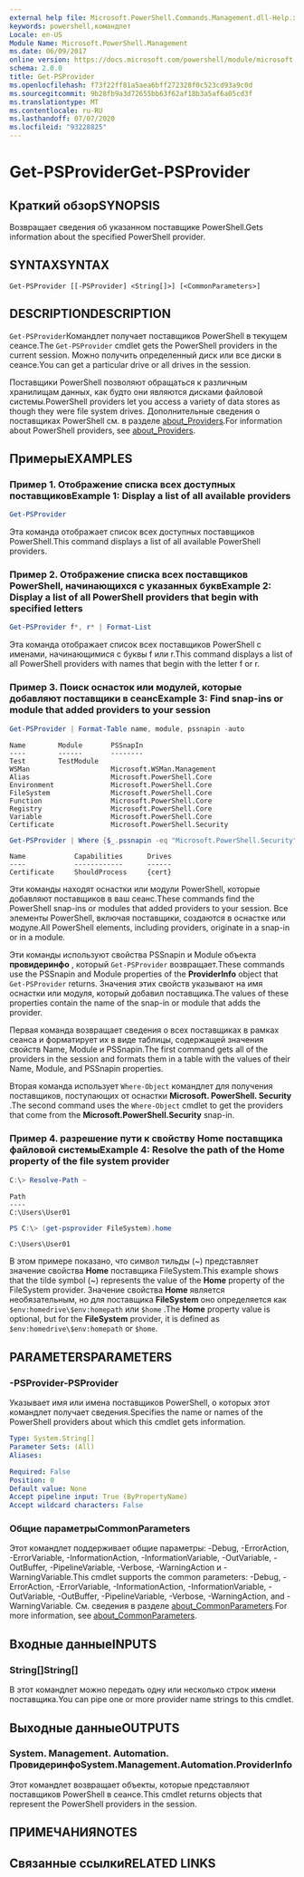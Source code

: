 ```yaml
---
external help file: Microsoft.PowerShell.Commands.Management.dll-Help.xml
keywords: powershell,командлет
Locale: en-US
Module Name: Microsoft.PowerShell.Management
ms.date: 06/09/2017
online version: https://docs.microsoft.com/powershell/module/microsoft.powershell.management/get-psprovider?view=powershell-6&WT.mc_id=ps-gethelp
schema: 2.0.0
title: Get-PSProvider
ms.openlocfilehash: f73f22ff81a5aea6bff272328f0c523cd93a9c0d
ms.sourcegitcommit: 9b28fb9a3d72655bb63f62af18b3a5af6a05cd3f
ms.translationtype: MT
ms.contentlocale: ru-RU
ms.lasthandoff: 07/07/2020
ms.locfileid: "93228825"
---
```

# <span data-ttu-id="d67af-103">Get-PSProvider</span><span class="sxs-lookup"><span data-stu-id="d67af-103">Get-PSProvider</span></span>

## <span data-ttu-id="d67af-104">Краткий обзор</span><span class="sxs-lookup"><span data-stu-id="d67af-104">SYNOPSIS</span></span>
<span data-ttu-id="d67af-105">Возвращает сведения об указанном поставщике PowerShell.</span><span class="sxs-lookup"><span data-stu-id="d67af-105">Gets information about the specified PowerShell provider.</span></span>

## <span data-ttu-id="d67af-106">SYNTAX</span><span class="sxs-lookup"><span data-stu-id="d67af-106">SYNTAX</span></span>

```
Get-PSProvider [[-PSProvider] <String[]>] [<CommonParameters>]
```

## <span data-ttu-id="d67af-107">DESCRIPTION</span><span class="sxs-lookup"><span data-stu-id="d67af-107">DESCRIPTION</span></span>

<span data-ttu-id="d67af-108">`Get-PSProvider`Командлет получает поставщиков PowerShell в текущем сеансе.</span><span class="sxs-lookup"><span data-stu-id="d67af-108">The `Get-PSProvider` cmdlet gets the PowerShell providers in the current session.</span></span>
<span data-ttu-id="d67af-109">Можно получить определенный диск или все диски в сеансе.</span><span class="sxs-lookup"><span data-stu-id="d67af-109">You can get a particular drive or all drives in the session.</span></span>

<span data-ttu-id="d67af-110">Поставщики PowerShell позволяют обращаться к различным хранилищам данных, как будто они являются дисками файловой системы.</span><span class="sxs-lookup"><span data-stu-id="d67af-110">PowerShell providers let you access a variety of data stores as though they were file system drives.</span></span>
<span data-ttu-id="d67af-111">Дополнительные сведения о поставщиках PowerShell см. в разделе [about_Providers](../Microsoft.PowerShell.Core/About/about_Providers.md).</span><span class="sxs-lookup"><span data-stu-id="d67af-111">For information about PowerShell providers, see [about_Providers](../Microsoft.PowerShell.Core/About/about_Providers.md).</span></span>

## <span data-ttu-id="d67af-112">Примеры</span><span class="sxs-lookup"><span data-stu-id="d67af-112">EXAMPLES</span></span>

### <span data-ttu-id="d67af-113">Пример 1. Отображение списка всех доступных поставщиков</span><span class="sxs-lookup"><span data-stu-id="d67af-113">Example 1: Display a list of all available providers</span></span>

```powershell
Get-PSProvider
```

<span data-ttu-id="d67af-114">Эта команда отображает список всех доступных поставщиков PowerShell.</span><span class="sxs-lookup"><span data-stu-id="d67af-114">This command displays a list of all available PowerShell providers.</span></span>

### <span data-ttu-id="d67af-115">Пример 2. Отображение списка всех поставщиков PowerShell, начинающихся с указанных букв</span><span class="sxs-lookup"><span data-stu-id="d67af-115">Example 2: Display a list of all PowerShell providers that begin with specified letters</span></span>

```powershell
Get-PSProvider f*, r* | Format-List
```

<span data-ttu-id="d67af-116">Эта команда отображает список всех поставщиков PowerShell с именами, начинающимися с буквы f или r.</span><span class="sxs-lookup"><span data-stu-id="d67af-116">This command displays a list of all PowerShell providers with names that begin with the letter f or r.</span></span>

### <span data-ttu-id="d67af-117">Пример 3. Поиск оснасток или модулей, которые добавляют поставщики в сеанс</span><span class="sxs-lookup"><span data-stu-id="d67af-117">Example 3: Find snap-ins or module that added providers to your session</span></span>

```powershell
Get-PSProvider | Format-Table name, module, pssnapin -auto
```

```Output
Name        Module       PSSnapIn
----        ------       --------
Test        TestModule
WSMan                    Microsoft.WSMan.Management
Alias                    Microsoft.PowerShell.Core
Environment              Microsoft.PowerShell.Core
FileSystem               Microsoft.PowerShell.Core
Function                 Microsoft.PowerShell.Core
Registry                 Microsoft.PowerShell.Core
Variable                 Microsoft.PowerShell.Core
Certificate              Microsoft.PowerShell.Security
```

```powershell
Get-PSProvider | Where {$_.pssnapin -eq "Microsoft.PowerShell.Security"}
```

```Output
Name            Capabilities      Drives
----            ------------      ------
Certificate     ShouldProcess     {cert}
```

<span data-ttu-id="d67af-118">Эти команды находят оснастки или модули PowerShell, которые добавляют поставщиков в ваш сеанс.</span><span class="sxs-lookup"><span data-stu-id="d67af-118">These commands find the PowerShell snap-ins or modules that added providers to your session.</span></span>
<span data-ttu-id="d67af-119">Все элементы PowerShell, включая поставщики, создаются в оснастке или модуле.</span><span class="sxs-lookup"><span data-stu-id="d67af-119">All PowerShell elements, including providers, originate in a snap-in or in a module.</span></span>

<span data-ttu-id="d67af-120">Эти команды используют свойства PSSnapin и Module объекта **провидеринфо** , который `Get-PSProvider` возвращает.</span><span class="sxs-lookup"><span data-stu-id="d67af-120">These commands use the PSSnapin and Module properties of the **ProviderInfo** object that `Get-PSProvider` returns.</span></span>
<span data-ttu-id="d67af-121">Значения этих свойств указывают на имя оснастки или модуля, который добавил поставщика.</span><span class="sxs-lookup"><span data-stu-id="d67af-121">The values of these properties contain the name of the snap-in or module that adds the provider.</span></span>

<span data-ttu-id="d67af-122">Первая команда возвращает сведения о всех поставщиках в рамках сеанса и форматирует их в виде таблицы, содержащей значения свойств Name, Module и PSSnapin.</span><span class="sxs-lookup"><span data-stu-id="d67af-122">The first command gets all of the providers in the session and formats them in a table with the values of their Name, Module, and PSSnapin properties.</span></span>

<span data-ttu-id="d67af-123">Вторая команда использует `Where-Object` командлет для получения поставщиков, поступающих от оснастки **Microsoft. PowerShell. Security** .</span><span class="sxs-lookup"><span data-stu-id="d67af-123">The second command uses the `Where-Object` cmdlet to get the providers that come from the **Microsoft.PowerShell.Security** snap-in.</span></span>

### <span data-ttu-id="d67af-124">Пример 4. разрешение пути к свойству Home поставщика файловой системы</span><span class="sxs-lookup"><span data-stu-id="d67af-124">Example 4: Resolve the path of the Home property of the file system provider</span></span>

```powershell
C:\> Resolve-Path ~
```

```Output
Path
----
C:\Users\User01
```

```powershell
PS C:\> (get-psprovider FileSystem).home
```

```Output
C:\Users\User01
```

<span data-ttu-id="d67af-125">В этом примере показано, что символ тильды (~) представляет значение свойства **Home** поставщика FileSystem.</span><span class="sxs-lookup"><span data-stu-id="d67af-125">This example shows that the tilde symbol (~) represents the value of the **Home** property of the FileSystem provider.</span></span>
<span data-ttu-id="d67af-126">Значение свойства **Home** является необязательным, но для поставщика **FileSystem** оно определяется как `$env:homedrive\$env:homepath` или `$home` .</span><span class="sxs-lookup"><span data-stu-id="d67af-126">The **Home** property value is optional, but for the **FileSystem** provider, it is defined as `$env:homedrive\$env:homepath` or `$home`.</span></span>

## <span data-ttu-id="d67af-127">PARAMETERS</span><span class="sxs-lookup"><span data-stu-id="d67af-127">PARAMETERS</span></span>

### <span data-ttu-id="d67af-128">-PSProvider</span><span class="sxs-lookup"><span data-stu-id="d67af-128">-PSProvider</span></span>

<span data-ttu-id="d67af-129">Указывает имя или имена поставщиков PowerShell, о которых этот командлет получает сведения.</span><span class="sxs-lookup"><span data-stu-id="d67af-129">Specifies the name or names of the PowerShell providers about which this cmdlet gets information.</span></span>

```yaml
Type: System.String[]
Parameter Sets: (All)
Aliases:

Required: False
Position: 0
Default value: None
Accept pipeline input: True (ByPropertyName)
Accept wildcard characters: False
```

### <span data-ttu-id="d67af-130">Общие параметры</span><span class="sxs-lookup"><span data-stu-id="d67af-130">CommonParameters</span></span>

<span data-ttu-id="d67af-131">Этот командлет поддерживает общие параметры: -Debug, -ErrorAction, -ErrorVariable, -InformationAction, -InformationVariable, -OutVariable, -OutBuffer, -PipelineVariable, -Verbose, -WarningAction и -WarningVariable.</span><span class="sxs-lookup"><span data-stu-id="d67af-131">This cmdlet supports the common parameters: -Debug, -ErrorAction, -ErrorVariable, -InformationAction, -InformationVariable, -OutVariable, -OutBuffer, -PipelineVariable, -Verbose, -WarningAction, and -WarningVariable.</span></span> <span data-ttu-id="d67af-132">См. сведения в разделе [about_CommonParameters](../Microsoft.PowerShell.Core/About/about_CommonParameters.md).</span><span class="sxs-lookup"><span data-stu-id="d67af-132">For more information, see [about_CommonParameters](../Microsoft.PowerShell.Core/About/about_CommonParameters.md).</span></span>

## <span data-ttu-id="d67af-133">Входные данные</span><span class="sxs-lookup"><span data-stu-id="d67af-133">INPUTS</span></span>

### <span data-ttu-id="d67af-134">String[]</span><span class="sxs-lookup"><span data-stu-id="d67af-134">String[]</span></span>

<span data-ttu-id="d67af-135">В этот командлет можно передать одну или несколько строк имени поставщика.</span><span class="sxs-lookup"><span data-stu-id="d67af-135">You can pipe one or more provider name strings to this cmdlet.</span></span>

## <span data-ttu-id="d67af-136">Выходные данные</span><span class="sxs-lookup"><span data-stu-id="d67af-136">OUTPUTS</span></span>

### <span data-ttu-id="d67af-137">System. Management. Automation. Провидеринфо</span><span class="sxs-lookup"><span data-stu-id="d67af-137">System.Management.Automation.ProviderInfo</span></span>

<span data-ttu-id="d67af-138">Этот командлет возвращает объекты, которые представляют поставщиков PowerShell в сеансе.</span><span class="sxs-lookup"><span data-stu-id="d67af-138">This cmdlet returns objects that represent the PowerShell providers in the session.</span></span>

## <span data-ttu-id="d67af-139">ПРИМЕЧАНИЯ</span><span class="sxs-lookup"><span data-stu-id="d67af-139">NOTES</span></span>

## <span data-ttu-id="d67af-140">Связанные ссылки</span><span class="sxs-lookup"><span data-stu-id="d67af-140">RELATED LINKS</span></span>
